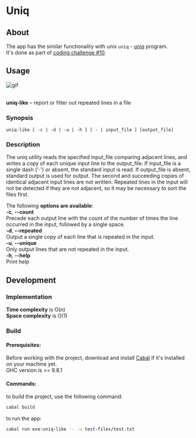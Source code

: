 # Uniq

## About
The app has the similar functionality with unix `uniq` - [uniq](https://en.wikipedia.org/wiki/Uniq) program.  
It's done as part of [coding challenge #10](https://codingchallenges.fyi/challenges/challenge-uniq).  

## Usage

<img src="https://raw.githubusercontent.com/izebit/coding-challenges/74db0d657f9eacbf50f21d2e6ea518a85ccd70df/1-word-count/demo/demo.gif" alt="gif">
<br/>
<br/>

**uniq-like** – report or filter out repeated lines in a file 

### Synopsis                                                               
```
uniq-like [ -c | -d | -u | -h ] [ - | input_file ] [output_file]  
```

### Description                                                          
The uniq utility reads the specified input_file comparing adjacent lines, and writes a copy of each unique input line to the output_file.  If input_file is a single dash (‘-’) or absent, the standard input is read. If output_file is absent, standard output is used for output. The second and succeeding copies of identical adjacent input lines are not written.  Repeated lines in the input will not be detected if they are not adjacent, so it may be necessary to sort the files first.
        
The following **options are available**:                         
**-c**, **--count**  
 Precede each output line with the count of the number of times the line occurred in the input, followed by a single space.   
**-d**, **--repeated**  
    Output a single copy of each line that is repeated in the input.  
**-u**, **--unique**                                                        
    Only output lines that are not repeated in the input.          
**-h**, **--help**                                                          
    Print help                                                      

## Development 
### Implementation
**Time complexity** is O(n)  
**Space complexity** is O(1) 

### Build

#### Prerequisites:
Before working with the project, download and install [Cabal](https://cabal.readthedocs.io/en/stable/index.html) if it's installed on your machine yet.  
GHC version is >= 9.8.1

#### Commands:

to build the project, use the following command:  
```bash
cabal build
```

to run the app:  
```bash
cabal run exe:uniq-like -- -u test-files/test.txt
```